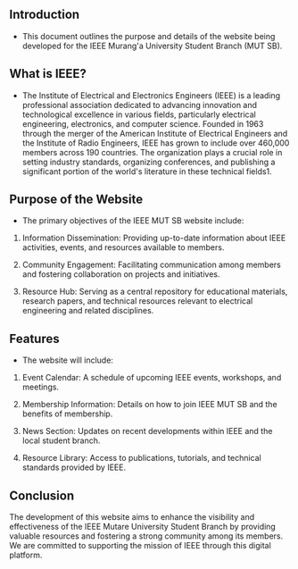 ## Introduction
- This document outlines the purpose and details of the website being developed for the IEEE Murang'a University Student Branch (MUT SB).

## What is IEEE?
- The Institute of Electrical and Electronics Engineers (IEEE) is a leading professional association dedicated to advancing innovation and technological excellence in various fields, particularly electrical engineering, electronics, and computer science. Founded in 1963 through the merger of the American Institute of Electrical Engineers and the Institute of Radio Engineers, IEEE has grown to include over 460,000 members across 190 countries. The organization plays a crucial role in setting industry standards, organizing conferences, and publishing a significant portion of the world's literature in these technical fields1.

## Purpose of the Website
- The primary objectives of the IEEE MUT SB website include:

1) Information Dissemination: Providing up-to-date information about IEEE activities, events, and resources available to members.

2) Community Engagement: Facilitating communication among members and fostering collaboration on projects and initiatives.

3) Resource Hub: Serving as a central repository for educational materials, research papers, and technical resources relevant to electrical engineering and related disciplines.

## Features
- The website will include:

1. Event Calendar: A schedule of upcoming IEEE events, workshops, and meetings.

2. Membership Information: Details on how to join IEEE MUT SB and the benefits of membership.

3. News Section: Updates on recent developments within IEEE and the local student branch.

4. Resource Library: Access to publications, tutorials, and technical standards provided by IEEE.

## Conclusion
The development of this website aims to enhance the visibility and effectiveness of the IEEE Mutare University Student Branch by providing valuable resources and fostering a strong community among its members. We are committed to supporting the mission of IEEE through this digital platform.
